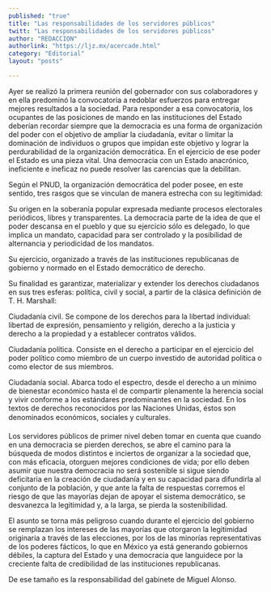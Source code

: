```yaml
---
published: "true"
title: "Las responsabilidades de los servidores públicos"
twitt: "Las responsabilidades de los servidores públicos"
author: "REDACCION"
authorlink: "https://ljz.mx/acercade.html"
category: "Editorial"
layout: "posts"

---
```



  Ayer se realizó la primera reunión del gobernador con sus colaboradores y en ella predominó la convocatoria a redoblar esfuerzos para entregar mejores resultados a la sociedad. Para responder a esa convocatoria, los ocupantes de las posiciones de mando en las instituciones del Estado deberían recordar siempre que la democracia es una forma de organización del poder con el objetivo de ampliar la ciudadanía, evitar o limitar la dominación de individuos o grupos que impidan este objetivo y lograr la perdurabilidad de la organización democrática. En el ejercicio de ese poder el Estado es una pieza vital. Una democracia con un Estado anacrónico, ineficiente e ineficaz no puede resolver las carencias que la debilitan.



  Según el PNUD, la organización democrática del poder posee, en este sentido, tres rasgos que se vinculan de manera estrecha con su legitimidad:



  Su origen en la soberanía popular expresada mediante procesos electorales periódicos, libres y transparentes. La democracia parte de la idea de que el poder descansa en el pueblo y que su ejercicio sólo es delegado, lo que implica un mandato, capacidad para ser controlado y la posibilidad de alternancia y periodicidad de los mandatos.



  Su ejercicio, organizado a través de las instituciones republicanas de gobierno y normado en el Estado democrático de derecho.



  Su finalidad es garantizar, materializar y extender los derechos ciudadanos en sus tres esferas: política, civil y social, a partir de la clásica definición de T. H. Marshall:



  Ciudadanía civil. Se compone de los derechos para la libertad individual: libertad de expresión, pensamiento y religión, derecho a la justicia y derecho a la propiedad y a establecer contratos válidos.



  Ciudadanía política. Consiste en el derecho a participar en el ejercicio del poder político como miembro de un cuerpo investido de autoridad política o como elector de sus miembros.



  Ciudadanía social. Abarca todo el espectro, desde el derecho a un mínimo de bienestar económico hasta el de compartir plenamente la herencia social y vivir conforme a los estándares predominantes en la sociedad. En los textos de derechos reconocidos por las Naciones Unidas, éstos son denominados económicos, sociales y culturales.



  Los servidores públicos de primer nivel deben tomar en cuenta que cuando en una democracia se pierden derechos, se abre el camino para la búsqueda de modos distintos e inciertos de organizar a la sociedad que, con más eficacia, otorguen mejores condiciones de vida; por ello deben asumir que nuestra democracia no será sostenible si sigue siendo deficitaria en la creación de ciudadanía y en su capacidad para difundirla al conjunto de la población, y que ante la falta de respuestas corremos el riesgo de que las mayorías dejan de apoyar el sistema democrático, se desvanezca la legitimidad y, a la larga, se pierda la sostenibilidad.



  El asunto se torna más peligroso cuando durante el ejercicio del gobierno se remplazan los intereses de las mayorías que otorgaron la legitimidad originaria a través de las elecciones, por los de las minorías representativas de los poderes fácticos, lo que en México ya está generando gobiernos débiles, la captura del Estado y una democracia que languidece por la creciente falta de credibilidad de las instituciones republicanas.



  De ese tamaño es la responsabilidad del gabinete de Miguel Alonso.


